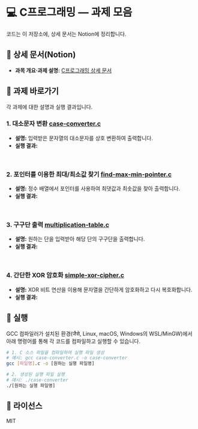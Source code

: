 # 💻 C프로그래밍 — 과제 모음

코드는 이 저장소에, 상세 문서는 Notion에 정리합니다.

## 🔗 상세 문서(Notion)

  - **과목 개요·과제 설명:** [C프로그래밍 상세 문서](https://www.notion.so/C-1248dba48e4441c08aba5c31b0597cf3?source=copy_link)

## 🧭 과제 바로가기

각 과제에 대한 설명과 실행 결과입니다.

### 1\. 대소문자 변환 [case-converter.c](assets/case-converter.c)

  - **설명:** 입력받은 문자열의 대소문자를 상호 변환하여 출력합니다.
  - **실행 결과:**

<br>

### 2\. 포인터를 이용한 최대/최소값 찾기 [find-max-min-pointer.c](assets/find-max-min-pointer.c)

  - **설명:** 정수 배열에서 포인터를 사용하여 최댓값과 최솟값을 찾아 출력합니다.
  - **실행 결과:**

<br>

### 3\. 구구단 출력 [multiplication-table.c](assets/multiplication-table.c)

  - **설명:** 원하는 단을 입력받아 해당 단의 구구단을 출력합니다.
  - **실행 결과:**

<br>

### 4\. 간단한 XOR 암호화 [simple-xor-cipher.c](assets/simple-xor-cipher.c)

  - **설명:** XOR 비트 연산을 이용해 문자열을 간단하게 암호화하고 다시 복호화합니다.
  - **실행 결과:**

## 🚀 실행

GCC 컴파일러가 설치된 환경(जैसे, Linux, macOS, Windows의 WSL/MinGW)에서 아래 명령어를 통해 각 코드를 컴파일하고 실행할 수 있습니다.

```bash
# 1. C 소스 파일을 컴파일하여 실행 파일 생성
# 예시: gcc case-converter.c -o case-converter
gcc [파일명].c -o [원하는 실행 파일명]

# 2. 생성된 실행 파일 실행
# 예시: ./case-converter
./[원하는 실행 파일명]
```

## 📄 라이선스

MIT
